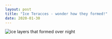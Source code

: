 ```yaml
---
layout: post
title: "Ice Teracces - wonder how they formed!"
date: 2020-01-30
---
```

![ice layers that formed over night](https://photos.smugmug.com/The-Things-I-See/Ice-Terraces/i-49vwTS6/0/7eaaa4f3/L/P3340722-L.jpg "ice terraces")
